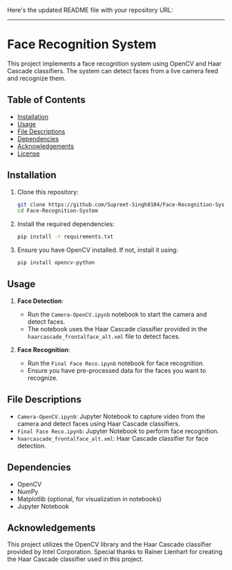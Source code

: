 Here's the updated README file with your repository URL:

---

# Face Recognition System

This project implements a face recognition system using OpenCV and Haar Cascade classifiers. The system can detect faces from a live camera feed and recognize them.

## Table of Contents

- [Installation](#installation)
- [Usage](#usage)
- [File Descriptions](#file-descriptions)
- [Dependencies](#dependencies)
- [Acknowledgements](#acknowledgements)
- [License](#license)

## Installation

1. Clone this repository:
    ```sh
    git clone https://github.com/Supreet-Singh0104/Face-Recognition-System.git
    cd Face-Recognition-System
    ```

2. Install the required dependencies:
    ```sh
    pip install -r requirements.txt
    ```

3. Ensure you have OpenCV installed. If not, install it using:
    ```sh
    pip install opencv-python
    ```

## Usage

1. **Face Detection**:
    - Run the `Camera-OpenCV.ipynb` notebook to start the camera and detect faces.
    - The notebook uses the Haar Cascade classifier provided in the `haarcascade_frontalface_alt.xml` file to detect faces.

2. **Face Recognition**:
    - Run the `Final Face Reco.ipynb` notebook for face recognition.
    - Ensure you have pre-processed data for the faces you want to recognize.

## File Descriptions

- `Camera-OpenCV.ipynb`: Jupyter Notebook to capture video from the camera and detect faces using Haar Cascade classifiers.
- `Final Face Reco.ipynb`: Jupyter Notebook to perform face recognition.
- `haarcascade_frontalface_alt.xml`: Haar Cascade classifier for face detection.

## Dependencies

- OpenCV
- NumPy
- Matplotlib (optional, for visualization in notebooks)
- Jupyter Notebook

## Acknowledgements

This project utilizes the OpenCV library and the Haar Cascade classifier provided by Intel Corporation. Special thanks to Rainer Lienhart for creating the Haar Cascade classifier used in this project.

